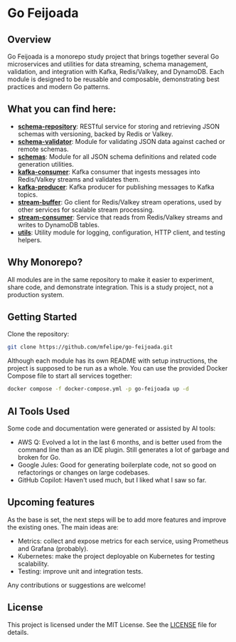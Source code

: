 # Go Feijoada

## Overview

Go Feijoada is a monorepo study project that brings together several Go microservices and utilities for data streaming, schema management, validation, and integration with Kafka, Redis/Valkey, and DynamoDB. Each module is designed to be reusable and composable, demonstrating best practices and modern Go patterns.

## What you can find here:

- **[schema-repository](./schema-repository/README.md)**: RESTful service for storing and retrieving JSON schemas with versioning, backed by Redis or Valkey.
- **[schema-validator](./schema-validator/README.md)**: Module for validating JSON data against cached or remote schemas.
- **[schemas](./schemas/README.md)**: Module for all JSON schema definitions and related code generation utilities.
- **[kafka-consumer](./kafka-consumer/README.md)**: Kafka consumer that ingests messages into Redis/Valkey streams and validates them.
- **[kafka-producer](./kafka-producer/README.md)**: Kafka producer for publishing messages to Kafka topics.
- **[stream-buffer](./stream-buffer/README.md)**: Go client for Redis/Valkey stream operations, used by other services for scalable stream processing.
- **[stream-consumer](./stream-consumer/README.md)**: Service that reads from Redis/Valkey streams and writes to DynamoDB tables.
- **[utils](./utils/README.md)**: Utility module for logging, configuration, HTTP client, and testing helpers.

## Why Monorepo?

All modules are in the same repository to make it easier to experiment, share code, and demonstrate integration. This is a study project, not a production system.

## Getting Started

Clone the repository:
```bash
git clone https://github.com/mfelipe/go-feijoada.git
```

Although each module has its own README with setup instructions, the project is supposed to be run as a whole. You can use the provided Docker Compose file to start all services together:

```bash
docker compose -f docker-compose.yml -p go-feijoada up -d
```

## AI Tools Used

Some code and documentation were generated or assisted by AI tools:
- AWS Q: Evolved a lot in the last 6 months, and is better used from the command line than as an IDE plugin. Still generates a lot of garbage and broken for Go.
- Google Jules: Good for generating boilerplate code, not so good on refactorings or changes on large codebases.
- GitHub Copilot: Haven't used much, but I liked what I saw so far.

## Upcoming features

As the base is set, the next steps will be to add more features and improve the existing ones. The main ideas are:
- Metrics: collect and expose metrics for each service, using Prometheus and Grafana (probably).
- Kubernetes: make the project deployable on Kubernetes for testing scalability.
- Testing: improve unit and integration tests.

Any contributions or suggestions are welcome!

## License

This project is licensed under the MIT License. See the [LICENSE](LICENSE.md) file for details.
